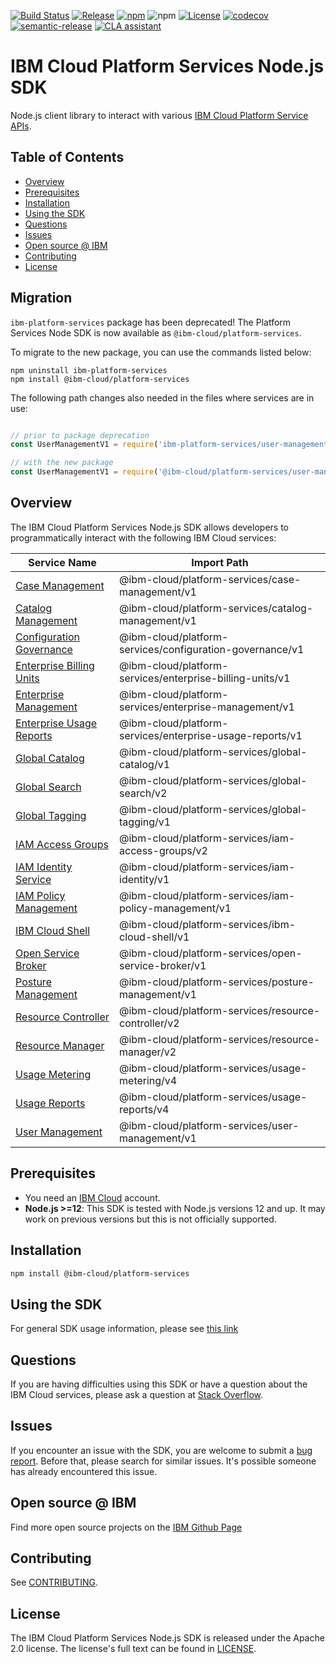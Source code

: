 [![Build Status](https://travis-ci.com/IBM/platform-services-node-sdk.svg?branch=main)](https://travis-ci.com/IBM/platform-services-node-sdk)
[![Release](https://img.shields.io/github/v/release/IBM/platform-services-node-sdk)](https://github.com/IBM/platform-services-node-sdk/releases/latest)
[![npm](https://img.shields.io/npm/v/@ibm-cloud/platform-services)](https://www.npmjs.com/package/@ibm-cloud/platform-services)
![npm](https://img.shields.io/npm/dm/@ibm-cloud/platform-services)
[![License](https://img.shields.io/badge/License-Apache%202.0-blue.svg)](https://opensource.org/licenses/Apache-2.0)
[![codecov](https://codecov.io/gh/IBM/platform-services-node-sdk/branch/main/graph/badge.svg)](https://codecov.io/gh/IBM/platform-services-node-sdk)
[![semantic-release](https://img.shields.io/badge/%20%20%F0%9F%93%A6%F0%9F%9A%80-semantic--release-e10079.svg)](https://github.com/semantic-release/semantic-release)
[![CLA assistant](https://cla-assistant.io/readme/badge/IBM/platform-services-node-sdk)](https://cla-assistant.io/IBM/platform-services-node-sdk)


# IBM Cloud Platform Services Node.js SDK

Node.js client library to interact with various 
[IBM Cloud Platform Service APIs](https://cloud.ibm.com/docs?tab=api-docs&category=platform_services).

## Table of Contents

<!--
  The TOC below is generated using the `markdown-toc` node package.

      https://github.com/jonschlinkert/markdown-toc

  You should regenerate the TOC after making changes to this file.

      npx markdown-toc -i README.md
  -->

<!-- toc -->

- [Overview](#overview)
- [Prerequisites](#prerequisites)
- [Installation](#installation)
- [Using the SDK](#using-the-sdk)
- [Questions](#questions)
- [Issues](#issues)
- [Open source @ IBM](#open-source--ibm)
- [Contributing](#contributing)
- [License](#license)

<!-- tocstop -->

<!-- --------------------------------------------------------------- -->
## Migration

`ibm-platform-services` package has been deprecated! 
The Platform Services Node SDK is now available as `@ibm-cloud/platform-services`.

To migrate to the new package, you can use the commands listed below:

```
npm uninstall ibm-platform-services
npm install @ibm-cloud/platform-services
```

The following path changes also needed in the files where services are in use:

```javascript

// prior to package deprecation
const UserManagementV1 = require('ibm-platform-services/user-management/v1');

// with the new package
const UserManagementV1 = require('@ibm-cloud/platform-services/user-management/v1');

```

## Overview

The IBM Cloud Platform Services Node.js SDK allows developers to programmatically interact with the following 
IBM Cloud services:

Service Name | Import Path
--- | --- 
[Case Management](https://cloud.ibm.com/apidocs/case-management) | @ibm-cloud/platform-services/case-management/v1
[Catalog Management](https://cloud.ibm.com/apidocs/resource-catalog/private-catalog) | @ibm-cloud/platform-services/catalog-management/v1
[Configuration Governance](https://cloud.ibm.com/apidocs/security-compliance/config) | @ibm-cloud/platform-services/configuration-governance/v1
[Enterprise Billing Units](https://cloud.ibm.com/apidocs/enterprise-apis/billing-unit) | @ibm-cloud/platform-services/enterprise-billing-units/v1
[Enterprise Management](https://cloud.ibm.com/apidocs/enterprise-apis/enterprise) | @ibm-cloud/platform-services/enterprise-management/v1
[Enterprise Usage Reports](https://cloud.ibm.com/apidocs/enterprise-apis/resource-usage-reports) | @ibm-cloud/platform-services/enterprise-usage-reports/v1
[Global Catalog](https://cloud.ibm.com/apidocs/resource-catalog/global-catalog) | @ibm-cloud/platform-services/global-catalog/v1
[Global Search](https://cloud.ibm.com/apidocs/search) | @ibm-cloud/platform-services/global-search/v2
[Global Tagging](https://cloud.ibm.com/apidocs/tagging) | @ibm-cloud/platform-services/global-tagging/v1
[IAM Access Groups](https://cloud.ibm.com/apidocs/iam-access-groups) | @ibm-cloud/platform-services/iam-access-groups/v2
[IAM Identity Service](https://cloud.ibm.com/apidocs/iam-identity-token-api) | @ibm-cloud/platform-services/iam-identity/v1
[IAM Policy Management](https://cloud.ibm.com/apidocs/iam-policy-management) | @ibm-cloud/platform-services/iam-policy-management/v1
[IBM Cloud Shell](https://cloud.ibm.com/apidocs/cloudshell) | @ibm-cloud/platform-services/ibm-cloud-shell/v1
[Open Service Broker](https://cloud.ibm.com/apidocs/resource-controller/ibm-cloud-osb-api) | @ibm-cloud/platform-services/open-service-broker/v1
[Posture Management](https://cloud.ibm.com/apidocs/security-compliance/posture) | @ibm-cloud/platform-services/posture-management/v1
[Resource Controller](https://cloud.ibm.com/apidocs/resource-controller/resource-controller) | @ibm-cloud/platform-services/resource-controller/v2
[Resource Manager](https://cloud.ibm.com/apidocs/resource-controller/resource-manager) | @ibm-cloud/platform-services/resource-manager/v2
[Usage Metering](https://cloud.ibm.com/apidocs/usage-metering) | @ibm-cloud/platform-services/usage-metering/v4
[Usage Reports](https://cloud.ibm.com/apidocs/metering-reporting) | @ibm-cloud/platform-services/usage-reports/v4
[User Management](https://cloud.ibm.com/apidocs/user-management) | @ibm-cloud/platform-services/user-management/v1

## Prerequisites
* You need an [IBM Cloud][ibm-cloud-onboarding] account.
* **Node.js >=12**: This SDK is tested with Node.js versions 12 and up. It may work on previous versions but this is not officially supported.

[ibm-cloud-onboarding]: http://cloud.ibm.com/registration

## Installation

```sh
npm install @ibm-cloud/platform-services
```

## Using the SDK
For general SDK usage information, please see [this link](https://github.com/IBM/ibm-cloud-sdk-common/blob/main/README.md)

## Questions

If you are having difficulties using this SDK or have a question about the IBM Cloud services,
please ask a question at
[Stack Overflow](http://stackoverflow.com/questions/ask?tags=ibm-cloud).

## Issues
If you encounter an issue with the SDK, you are welcome to submit
a [bug report](https://github.com/IBM/platform-services-node-sdk/issues).
Before that, please search for similar issues. It's possible someone has
already encountered this issue.

## Open source @ IBM
Find more open source projects on the [IBM Github Page](http://ibm.github.io/)

## Contributing
See [CONTRIBUTING](CONTRIBUTING.md).

## License

The IBM Cloud Platform Services Node.js SDK is released under the Apache 2.0 license.
The license's full text can be found in
[LICENSE](LICENSE).
